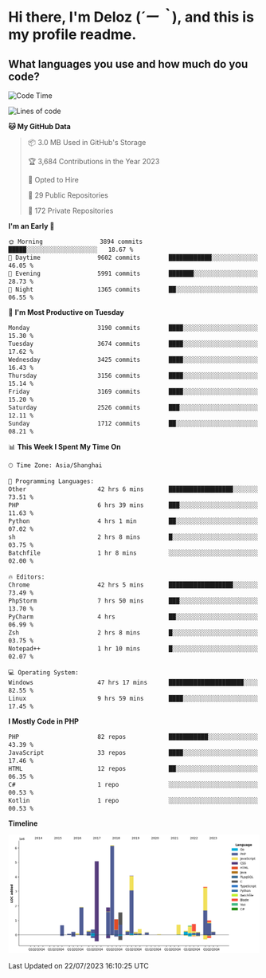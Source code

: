 # **Hi there, I'm Deloz (*´ー｀*), and this is my profile readme.**

## **What languages you use and how much do you code?**

<!--START_SECTION:waka-->
![Code Time](http://img.shields.io/badge/Code%20Time-1%2C962%20hrs%2015%20mins-blue)

![Lines of code](https://img.shields.io/badge/From%20Hello%20World%20I%27ve%20Written-31.5%20million%20lines%20of%20code-blue)

**🐱 My GitHub Data** 

> 📦 3.0 MB Used in GitHub's Storage 
 > 
> 🏆 3,684 Contributions in the Year 2023
 > 
> 💼 Opted to Hire
 > 
> 📜 29 Public Repositories 
 > 
> 🔑 172 Private Repositories 
 > 
**I'm an Early 🐤** 

```text
🌞 Morning                3894 commits        █████░░░░░░░░░░░░░░░░░░░░   18.67 % 
🌆 Daytime                9602 commits        ████████████░░░░░░░░░░░░░   46.05 % 
🌃 Evening                5991 commits        ███████░░░░░░░░░░░░░░░░░░   28.73 % 
🌙 Night                  1365 commits        ██░░░░░░░░░░░░░░░░░░░░░░░   06.55 % 
```
📅 **I'm Most Productive on Tuesday** 

```text
Monday                   3190 commits        ████░░░░░░░░░░░░░░░░░░░░░   15.30 % 
Tuesday                  3674 commits        ████░░░░░░░░░░░░░░░░░░░░░   17.62 % 
Wednesday                3425 commits        ████░░░░░░░░░░░░░░░░░░░░░   16.43 % 
Thursday                 3156 commits        ████░░░░░░░░░░░░░░░░░░░░░   15.14 % 
Friday                   3169 commits        ████░░░░░░░░░░░░░░░░░░░░░   15.20 % 
Saturday                 2526 commits        ███░░░░░░░░░░░░░░░░░░░░░░   12.11 % 
Sunday                   1712 commits        ██░░░░░░░░░░░░░░░░░░░░░░░   08.21 % 
```


📊 **This Week I Spent My Time On** 

```text
🕑︎ Time Zone: Asia/Shanghai

💬 Programming Languages: 
Other                    42 hrs 6 mins       ██████████████████░░░░░░░   73.51 % 
PHP                      6 hrs 39 mins       ███░░░░░░░░░░░░░░░░░░░░░░   11.63 % 
Python                   4 hrs 1 min         ██░░░░░░░░░░░░░░░░░░░░░░░   07.02 % 
sh                       2 hrs 8 mins        █░░░░░░░░░░░░░░░░░░░░░░░░   03.75 % 
Batchfile                1 hr 8 mins         ░░░░░░░░░░░░░░░░░░░░░░░░░   02.00 % 

🔥 Editors: 
Chrome                   42 hrs 5 mins       ██████████████████░░░░░░░   73.49 % 
PhpStorm                 7 hrs 50 mins       ███░░░░░░░░░░░░░░░░░░░░░░   13.70 % 
PyCharm                  4 hrs               ██░░░░░░░░░░░░░░░░░░░░░░░   06.99 % 
Zsh                      2 hrs 8 mins        █░░░░░░░░░░░░░░░░░░░░░░░░   03.75 % 
Notepad++                1 hr 10 mins        █░░░░░░░░░░░░░░░░░░░░░░░░   02.07 % 

💻 Operating System: 
Windows                  47 hrs 17 mins      █████████████████████░░░░   82.55 % 
Linux                    9 hrs 59 mins       ████░░░░░░░░░░░░░░░░░░░░░   17.45 % 
```

**I Mostly Code in PHP** 

```text
PHP                      82 repos            ███████████░░░░░░░░░░░░░░   43.39 % 
JavaScript               33 repos            ████░░░░░░░░░░░░░░░░░░░░░   17.46 % 
HTML                     12 repos            ██░░░░░░░░░░░░░░░░░░░░░░░   06.35 % 
C#                       1 repo              ░░░░░░░░░░░░░░░░░░░░░░░░░   00.53 % 
Kotlin                   1 repo              ░░░░░░░░░░░░░░░░░░░░░░░░░   00.53 % 
```



**Timeline**

![Lines of Code chart](https://raw.githubusercontent.com/deloz/deloz/main/assets/bar_graph.png)


 Last Updated on 22/07/2023 16:10:25 UTC
<!--END_SECTION:waka-->
